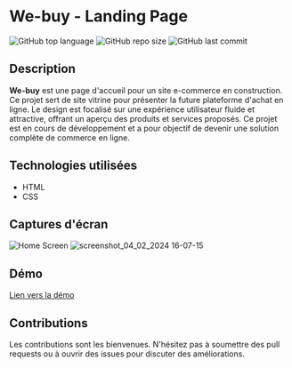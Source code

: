 # We-buy - Landing Page

![GitHub top language](https://img.shields.io/github/languages/top/dimainc26/we-buy)
![GitHub repo size](https://img.shields.io/github/repo-size/dimainc26/we-buy)
![GitHub last commit](https://img.shields.io/github/last-commit/dimainc26/we-buy)

## Description
**We-buy** est une page d'accueil pour un site e-commerce en construction. Ce projet sert de site vitrine pour présenter la future plateforme d'achat en ligne. Le design est focalisé sur une expérience utilisateur fluide et attractive, offrant un aperçu des produits et services proposés. Ce projet est en cours de développement et a pour objectif de devenir une solution complète de commerce en ligne.

## Technologies utilisées
- HTML
- CSS

## Captures d'écran
![Home Screen](https://github.com/dimainc26/we_buy/blob/main/assets/home.png)
![screenshot_04_02_2024 16-07-15](https://github.com/dimainc26/we-buy/assets/125144533/8439f9b6-6ff8-41cf-a9df-50629e1ef2bc)

## Démo
[Lien vers la démo](https://dev.dimazanre.com/we-buy)

## Contributions
Les contributions sont les bienvenues. N'hésitez pas à soumettre des pull requests ou à ouvrir des issues pour discuter des améliorations.
